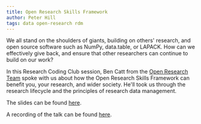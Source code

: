 ```yaml
---
title: Open Research Skills Framework
author: Peter Hill
tags: data open-research rdm
---
```


We all stand on the shoulders of giants, building on others' research,
and open source software such as NumPy, data.table, or LAPACK. How can
we effectively give back, and ensure that other researchers can
continue to build on our work?

In this Research Coding Club session, Ben Catt from the [Open Research
Team](https://www.york.ac.uk/library/info-for/researchers/support/)
spoke with us about how the Open Research Skills Framework can
benefit you, your research, and wider society. He'll took us through
the research lifecycle and the principles of research data management.

The slides can be found [here][slides].

A recording of the talk can be found [here][recording].

[slides]: /slides/2023-02-08-open-research.pdf
[recording]: https://eu-lti.bbcollab.com/recording/861fc5ffe5504025a3fe90427c7f8702
